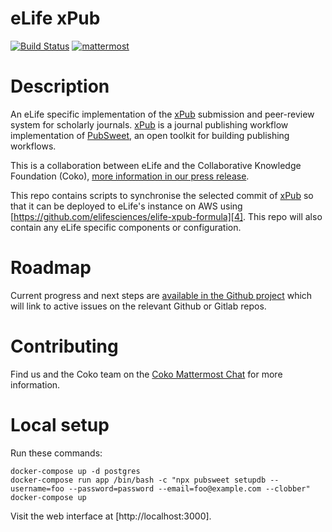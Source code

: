 eLife xPub
=============

[![Build Status](http://ci--alfred.elifesciences.org/buildStatus/icon?job=test-elife-xpub)](https://ci--alfred.elifesciences.org/blue/organizations/jenkins/test-elife-xpub/activity)
[![mattermost](https://img.shields.io/badge/mattermost_chat-coko%2Fxpub-blue.svg)](https://mattermost.coko.foundation/coko/channels/xpub)

Description
============
An eLife specific implementation of the [xPub][1] submission and peer-review system for scholarly journals. [xPub][1] is a journal publishing workflow implementation of [PubSweet][2], an open toolkit for building publishing workflows.

This is a collaboration between eLife and the Collaborative Knowledge Foundation (Coko), [more information in our press release][3].

[1]: https://gitlab.coko.foundation/xpub/xpub-elife
[2]: https://gitlab.coko.foundation/pubsweet/pubsweet-server
[3]: https://elifesciences.org/for-the-press/67d013c4/elife-and-collaborative-knowledge-foundation-partner-to-deliver-open-source-submission-and-peer-review-platform

This repo contains scripts to synchronise the selected commit of [xPub][1] so that it can be deployed to eLife's instance on AWS using [https://github.com/elifesciences/elife-xpub-formula][4]. This repo will also contain any eLife specific components or configuration.

[4]: https://github.com/elifesciences/elife-xpub-formula

Roadmap
========

Current progress and next steps are [available in the Github project][5] which will link to active issues on the relevant Github or Gitlab repos.

[5]: https://github.com/elifesciences/elife-xpub/projects/1

Contributing
============
Find us and the Coko team on the [Coko Mattermost Chat][6] for more information.

[6]: https://mattermost.coko.foundation

Local setup
===========

Run these commands:

```
docker-compose up -d postgres
docker-compose run app /bin/bash -c "npx pubsweet setupdb --username=foo --password=password --email=foo@example.com --clobber"
docker-compose up
```

Visit the web interface at [http://localhost:3000].
